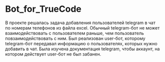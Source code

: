 # Bot_for_TrueCode
В проекте решалась задача добавления пользователей telegram в чат по номерам телефонов из файла excel.
Обычный telegram-бот не может взаимодействовать с пользователем раньше, чем пользователь повзаимодействовать с ним.
Был реализован user-бот, которому telegram-бот передавал информацию о пользователях, которых нужно добавить в чат.
Была изучена документация telegram, чтобы аккаунт, на котором действует user-бот не был забанен.
